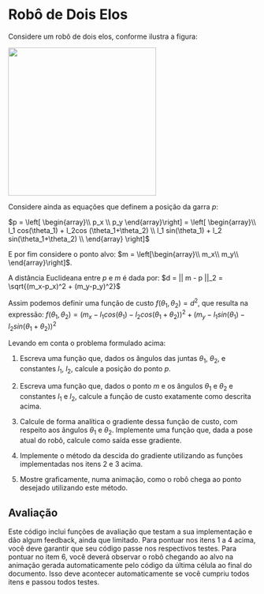 # Robô de Dois Elos

Considere um robô de dois elos, conforme ilustra a figura:

<img src="https://drive.google.com/uc?id=1n9_mJ9sj3O2Kp9FOL8gP3RMxHiKK9tRC" width="300">

Considere ainda as equações que definem a posição da garra $p$:

$p = \left[ \begin{array}\\ p_x \\ p_y \end{array}\right] = \left[ \begin{array}\\ l_1 cos(\theta_1) + l_2cos (\theta_1+\theta_2) \\ l_1 sin(\theta_1) + l_2 sin(\theta_1+\theta_2) \\ \end{array} \right]$

E por fim considere o ponto alvo:
$m = \left[\begin{array}\\ m_x\\ m_y\\ \end{array}\right]$.

A distância Euclideana entre $p$ e $m$ é dada por:
$d = || m - p ||_2 = \sqrt{(m_x-p_x)^2 + (m_y-p_y)^2}$

Assim podemos definir uma função de custo $f(\theta_1, \theta_2) = d^2$, que resulta na expressão:
$f(\theta_1,\theta_2)=(m_x-l_1 cos(\theta_1) - l_2cos(\theta_1+\theta_2))^2 + (m_y-l_1 sin(\theta_1) - l_2 sin(\theta_1+\theta_2))^2$

Levando em conta o problema formulado acima:

1. Escreva uma função que, dados os ângulos das juntas $\theta_1$, $\theta_2$, e constantes $l_1$, $l_2$, calcule a posição do ponto $p$.

2. Escreva uma função que, dados o ponto $m$ e os ângulos $\theta_1$ e $\theta_2$ e constantes $l_1$ e $l_2$, calcule a função de custo exatamente como descrita acima.

3. Calcule de forma analítica o gradiente dessa função de custo, com respeito aos ângulos $\theta_1$ e $\theta_2$. Implemente uma função que, dada a pose atual do robô, calcule como saída esse gradiente.

5. Implemente o método da descida do gradiente utilizando as funções implementadas nos itens 2 e 3 acima.

6. Mostre graficamente, numa animação, como o robô chega ao ponto desejado utilizando este método.

## Avaliação

Este código inclui funções de avaliação que testam a sua implementação e dão algum feedback, ainda que limitado. Para pontuar nos itens 1 a 4 acima, você deve garantir que seu código passe nos respectivos testes. Para pontuar no item 6, você deverá observar o robô chegando ao alvo na animação gerada automaticamente pelo código da última célula ao final do documento. Isso deve acontecer automaticamente se você cumpriu todos itens e passou todos testes.
